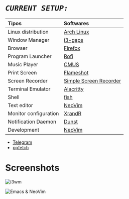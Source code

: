 # ***`CURRENT SETUP:`***
| Tipos               | Softwares                                                                                                                           |
| :------------------ | :---------------------------------------------------------------------------------------------------------------------------------- |
| Linux distribution        | [Arch Linux](https://wiki.archlinux.org/title/Arch_Linux_(Portugu%C3%AAs))                                                                                            |                                                                                       
| Window Manager  | [i3-gaps](https://aur.archlinux.org/packages/i3-gaps-rounded-git/)                                                                                             
| Browser           | [Firefox](https://www.mozilla.org/pt-BR/firefox/new/)                                                                                |
| Program Launcher | [Rofi](https://github.com/davatorium/rofi)                                                                                         |                                                                                               |     									    |                                					     	 	    												    |
| Music Player | [CMUS](https://cmus.github.io/#home)                 								    |                                                                                                                                                                                         
| Print Screen     | [Flameshot](https://flameshot.org/)                                                                               |
| Screen Recorder    | [Simple Screen Recorder](https://www.maartenbaert.be/simplescreenrecorder/)                                                                                                    
| Terminal Emulator   | [Alacritty](https://github.com/alacritty/alacritty/)                                                                                 |
| Shell               | [fish](https://github.com/fish-shell/fish-shell)                                                                                                         
| Text editor     | [NeoVim](https://github.com/neovim/neovim)                                                    							    |
| Monitor configuration    | [XrandR](http://www.thinkwiki.org/wiki/Xorg_RandR_1.2)                                                                               |                                                                                            
| Notification Daemon   | [Dunst](https://github.com/dunst-project/dunst)                                                                                    
| Development   | [NeoVim](https://github.com/neovim/neovim)

- [Telegram](https://t.me/RedsonBr)
- [ppfetch](https://gitlab.com/pedro.portales/ppfetch)
# Screenshots

![i3wm](https://i.imgur.com/vXe3wcb.png)

![Emacs & NeoVim](https://i.imgur.com/YZyEsWx.png)

